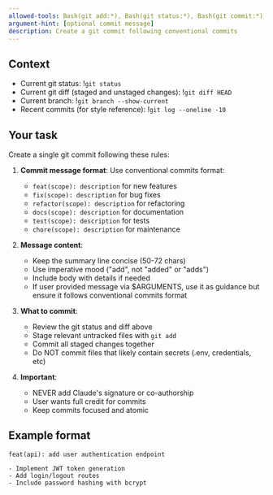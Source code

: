 ```yaml
---
allowed-tools: Bash(git add:*), Bash(git status:*), Bash(git commit:*), Bash(git diff:*), Bash(git log:*), Bash(git branch:*)
argument-hint: [optional commit message]
description: Create a git commit following conventional commits
---
```


## Context

- Current git status: !`git status`
- Current git diff (staged and unstaged changes): !`git diff HEAD`
- Current branch: !`git branch --show-current`
- Recent commits (for style reference): !`git log --oneline -10`

## Your task

Create a single git commit following these rules:

1. **Commit message format**: Use conventional commits format:
   - `feat(scope): description` for new features
   - `fix(scope): description` for bug fixes
   - `refactor(scope): description` for refactoring
   - `docs(scope): description` for documentation
   - `test(scope): description` for tests
   - `chore(scope): description` for maintenance

2. **Message content**:
   - Keep the summary line concise (50-72 chars)
   - Use imperative mood ("add", not "added" or "adds")
   - Include body with details if needed
   - If user provided message via $ARGUMENTS, use it as guidance but ensure it follows conventional commits format

3. **What to commit**:
   - Review the git status and diff above
   - Stage relevant untracked files with `git add`
   - Commit all staged changes together
   - Do NOT commit files that likely contain secrets (.env, credentials, etc)

4. **Important**:
   - NEVER add Claude's signature or co-authorship
   - User wants full credit for commits
   - Keep commits focused and atomic

## Example format

```
feat(api): add user authentication endpoint

- Implement JWT token generation
- Add login/logout routes
- Include password hashing with bcrypt
```
